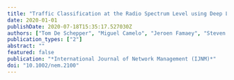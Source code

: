 ```yaml
---
title: "Traffic Classification at the Radio Spectrum Level using Deep Learning Models Trained with Synthetic Data"
date: 2020-01-01
publishDate: 2020-07-18T15:35:17.527030Z
authors: ["Tom De Schepper", "Miguel Camelo", "Jeroen Famaey", "Steven Latré"]
publication_types: ["2"]
abstract: ""
featured: false
publication: "*International Journal of Network Management (IJNM)*"
doi: "10.1002/nem.2100"
---
```


